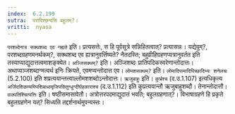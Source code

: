 ```yaml
---
index:  6.2.199
sutra:  परादिश्छन्दसि बहुलम्?।
vritti:  nyasa 
---
```


`परशब्देनात्र सक्थशब्द एव गह्यते` इति। प्रत्यसत्तेः, स हि पूर्वसूत्रे सन्निहितत्वात्? प्रत्यासन्नः। यद्येवुम्?, परशब्दग्रहणमनर्थकम्?, सक्थशब्द एव ह्यत्रानुवर्त्तिष्यते? नैतदस्ति; बहुव्रीहिग्रहणप्यत्रानुवर्तत इति तस्याप्याद्युदात्तत्वमाशङ्क्येत। `अञ्जिसक्थम्?` इति। अञ्जिशब्दः प्रातिपदिकस्वरेणान्तोदात्तः। अथाप्यञ्जशब्दाग्मत्वर्थ इनिः क्रियते, एवमप्यन्तोदात्त एव। `लोमशसक्थम्?` इति। `लोमादिपामादिपिच्छादिभ्यः शनेलचः` (5.2.100) इति शप्रत्ययान्तत्त्वाल्लोमशशब्दोऽन्तोदात्तः। `ऋजुबाहुः` इति। `कुर्भ्रश्च` (द.उ.1.107) इत्यधिकृत्य `अर्जिदशिकम्यमिपशिबाधामृजिपसितुग्धुग्दींर्घहकाराश्च` (द.उ.1.112) इति कुप्रत्ययान्तौ ऋजुबाहुशब्दौ। तेनान्तोदात्तौ। `वाक्पतिश्चित्पत्तिः` इति। षष्ठीसमासावेतौ। अत्रोत्तरपदमाद्युदात्तं भवति; बहुलग्रहणात्?। विभाषाग्रहणे हि प्रकृते बहुलग्रहणेन यत्? सिध्यति तद्दर्शनार्थमुपन्यस्तः।

